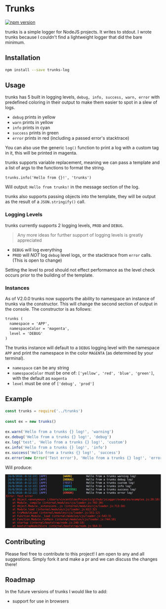 # Trunks
[![npm version](https://badge.fury.io/js/trunks-log.svg)](https://badge.fury.io/js/trunks-log)

trunks is a simple logger for NodeJS projects. It writes to stdout. I wrote trunks because I couldn't find a lightweight logger that did the bare minimum.

## Installation

```bash
npm install --save trunks-log
```


## Usage

trunks has 5 built in logging levels, `debug, info, success, warn, error` with predefined coloring in their output to make them easier to spot in a slew of logs.

 - `debug` prints in yellow
 - `warn` prints in yellow
 - `info` prints in cyan
 - `success` prints in green
 - `error` prints in red (including a passed error's stacktrace)

 You can also use the generic `log()` function to print a log with a custom tag in it, this will be printed in magenta.

 trunks supports variable replacement, meaning we can pass a template and a list of args to the functions to format the string.

 `trunks.info('Hello from {}!', 'trunks')`

 Will output: 
 `Hello from trunks!` in the message section of the log.

 trunks also supports passing objects into the template, they will be output as the result of a `JSON.stringify()` call.

### Logging Levels

trunks currently supports 2 logging levels, `PROD` and `DEBUG`. 

> Any more ideas for further support of logging levels is greatly appreciated

- `DEBUG` will log everything
- `PROD` will *NOT* log `debug` level logs, or the stacktrace from `error` calls. (This is open to change)

Setting the level to prod should not effect performance as the level check occurs prior to the building of the template.

### Instances

As of V2.0.0 trunks now supports the ability to namespace an instance of trunks via the constructor. This will change the second section of output in the console. The constructor is as follows:

```
trunks (
  namespace = 'APP',
  namespaceColor = 'magenta',
  level = 'DEBUG'
)
```

The trunks instance will default to a `DEBUG` logging level with the namespace `APP` and print the namespace in the color `MAGENTA` (as determined by your terminal).

- `namespace` can be any string
- `namespaceColor` must be one of: `['yellow', 'red', 'blue', 'green']`, with the default as `magenta`
- `level` must be one of `['debug', 'prod']`

## Example

```js
const trunks = require('../trunks')

const ex = new trunks()

ex.warn('Hello from a trunks {} log!', 'warning')
ex.debug('Hello from a trunks {} log!', 'debug')
ex.log('test', 'Hello from a trunks {} log!', 'custom')
ex.info('Hello from a trunks {} log!', 'info')
ex.success('Hello from a trunks {} log!', 'success')
ex.error(new Error('Test error'), 'Hello from a trunks {} log!', 'error')
```

Will produce:

![trunks example](https://raw.githubusercontent.com/aturingmachine/trunks/master/examples/trunksExample.png)

## Contributing

Please feel free to contribute to this project! I am open to any and all suggestions. Simply fork it and make a pr and we can discuss the changes there!

## Roadmap
In the future versions of trunks I would like to add:
- support for use in browsers